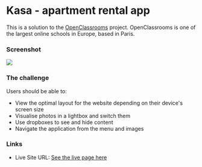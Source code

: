 # Kasa - apartment rental app

This is a solution to the [OpenClassrooms](https://openclassrooms.com/) project. OpenClassrooms is one of the largest online schools in Europe, based in Paris.

### Screenshot

![](%PUBLIC_URL%/screenshot.png)

### The challenge

Users should be able to:

- View the optimal layout for the website depending on their device's screen size
- Visualise photos in a lightbox and switch them
- Use dropboxes to see and hide content
- Navigate the application from the menu and images

### Links

- Live Site URL: [See the live page here](https://kasia307584.github.io/kasa-apartment-rental-app/)
